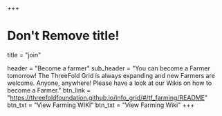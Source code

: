 +++
# Don't Remove title!
title = "join"

header = "Become a farmer"
sub_header = "You can become a Farmer tomorrow!  The ThreeFold Grid is always expanding and new Farmers are welcome. Anyone, anywhere! Please have a look at our Wikis on how to become a Farmer."
btn_link = "https://threefoldfoundation.github.io/info_grid/#/tf_farming/README"	
btn_txt = "View Farming WIKI"	btn_txt = "View Farming Wiki"
+++
